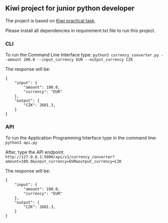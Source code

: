 ## Kiwi project for junior python developer

The project is based on [Kiwi practical task](https://gist.github.com/MichalCab/c1dce3149d5131d89c5bbddbc602777c).

Please install all dependencies in requirement.txt file to run this project.

### CLI

To run the Command Line Interface type:
`python3 currency_converter.py --amount 100.0 --input_currency EUR --output_currency CZK`

The response will be:
```
{   
    "input": {
        "amount": 100.0,
        "currency": "EUR"
    },
    "output": {
        "CZK": 2601.3,
    }
}
```

### API

To run the Application Programming Interface type in the command line:
`python3 api.py`

After, type the API endpoint.
`http://127.0.0.1:5000/api/v1/currency_converter?amount=100.0&input_currency=EUR&output_currency=CZK`

The response will be:
```
{   
    "input": {
        "amount": 100.0,
        "currency": "EUR"
    },
    "output": {
        "CZK": 2601.3,
    }
}
```
